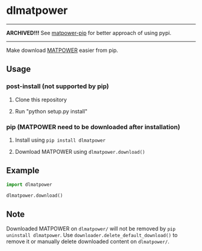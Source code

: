 # dlmatpower

___

**ARCHIVED!!!** See [matpower-pip](https://github.com/yasirroni/matpower-pip) for better approach of using pypi.

___

Make download [MATPOWER](https://github.com/MATPOWER/matpower) easier from pip.

## Usage

### post-install (not supported by pip)

1. Clone this repository

2. Run "python setup.py install"

### pip (MATPOWER need to be downloaded after installation)

1. Install using `pip install dlmatpower`

2. Download MATPOWER using `dlmatpower.download()`

## Example

```python
import dlmatpower

dlmatpower.download()
```

## Note

Downloaded MATPOWER on `dlmatpower/` will not be removed by `pip uninstall dlmatpower`. Use `downloader.delete_default_download()` to remove it or manually delete downloaded content on `dlmatpower/`.
